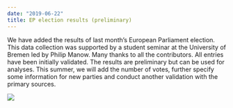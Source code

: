 ```yaml
---
date: "2019-06-22"
title: EP election results (preliminary)
---
```


We have added the results of last month’s European Parliament election. This data collection was supported by a student seminar at the University of Bremen led by Philip Manow. Many thanks to all the contributors. All entries have been initially validated.
The results are preliminary but can be used for analyses. This summer, we will add the number of votes, further specify some information for new parties and conduct another validation with the primary sources.

![](/images/parliament-european-union.jpg)
